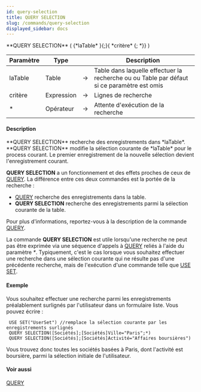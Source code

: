 ```yaml
---
id: query-selection
title: QUERY SELECTION
slug: /commands/query-selection
displayed_sidebar: docs
---
```


<!--REF #_command_.QUERY SELECTION.Syntax-->**QUERY SELECTION** ( {*laTable* }{;}{ *critère* {; *}} )<!-- END REF-->
<!--REF #_command_.QUERY SELECTION.Params-->
| Paramètre | Type |  | Description |
| --- | --- | --- | --- |
| laTable | Table | &rarr; | Table dans laquelle effectuer la recherche ou ou Table par défaut si ce paramètre est omis |
| critère | Expression | &rarr; | Lignes de recherche |
| * | Opérateur | &rarr; | Attente d'exécution de la recherche |

<!-- END REF-->

#### Description 

<!--REF #_command_.QUERY SELECTION.Summary-->**QUERY SELECTION** recherche des enregistrements dans *laTable*.<!-- END REF--> **QUERY SELECTION** modifie la sélection courante de *laTable* pour le process courant. Le premier enregistrement de la nouvelle sélection devient l'enregistrement courant.

**QUERY SELECTION** a un fonctionnement et des effets proches de ceux de [QUERY](query.md). La différence entre ces deux commandes est la portée de la recherche :

* [QUERY](query.md) recherche des enregistrements dans la table.
* **QUERY SELECTION** recherche des enregistrements parmi la sélection courante de la table.

Pour plus d'informations, reportez-vous à la description de la commande [QUERY](query.md).

La commande **QUERY SELECTION** est utile lorsqu'une recherche ne peut pas être exprimée via une séquence d'appels à [QUERY](query.md) reliés à l'aide du paramètre *\**. Typiquement, c'est le cas lorsque vous souhaitez effectuer une recherche dans une sélection courante qui ne résulte pas d'une précédente recherche, mais de l'exécution d'une commande telle que [USE SET](use-set.md). 

#### Exemple 

Vous souhaitez effectuer une recherche parmi les enregistrements préalablement surlignés par l'utilisateur dans un formulaire liste. Vous pouvez écrire :

```4d
 USE SET("UserSet") //remplace la sélection courante par les enregistrements surlignés
 QUERY SELECTION([Sociétés];[Sociétés]Ville="Paris";*)
 QUERY SELECTION([Sociétés];[Sociétés]Activité="Affaires boursières")
```

Vous trouvez donc toutes les sociétés basées à Paris, dont l'activité est boursière, parmi la sélection initiale de l'utilisateur.

#### Voir aussi 

[QUERY](query.md)  